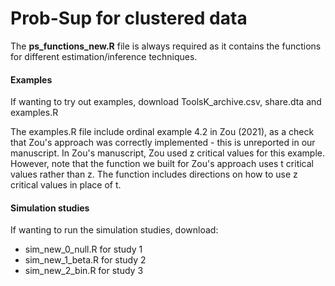 # Prob-Sup for clustered data

The **ps_functions_new.R** file is always required as it contains the functions for different estimation/inference techniques.

#### Examples

If wanting to try out examples, download ToolsK_archive.csv, share.dta and examples.R

The examples.R file include ordinal example 4.2 in Zou (2021), as a check that Zou's approach was correctly implemented - this is unreported in our manuscript. In Zou's manuscript, Zou used z critical values for this example. However, note that the function we built for Zou's approach uses t critical values rather than z. The function includes directions on how to use z critical values in place of t.

#### Simulation studies

If wanting to run the simulation studies, download:

* sim_new_0_null.R for study 1
* sim_new_1_beta.R for study 2
* sim_new_2_bin.R for study 3
